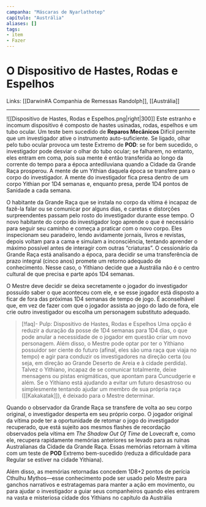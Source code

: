 ```yaml
---
campanha: "Máscaras de Nyarlathotep"
capítulo: "Austrália"
aliases: []
tags: 
- item
- Fazer
---
```


# O Dispositivo de Hastes, Rodas e Espelhos

Links: [[Darwin#A Companhia de Remessas Randolph]], [[Austrália]]

---

![[Dispositivo de Hastes, Rodas e Espelhos.png|right|300]]
Este  estranho e incomum dispositivo é composto de hastes usinadas, rodas, espelhos e um tubo ocular. Um teste bem sucedido de **Reparos Mecânicos** Difícil permite que um investigador ative o instrumento auto-suficiente. Se ligado, olhar pelo tubo ocular provoca um teste Extremo de **POD**: se for bem sucedido, o investigador pode desviar o olhar do tubo ocular; se falharem, no entanto, eles entram em coma, pois sua mente é então transferida ao longo da corrente do tempo para a época antediluviana quando a Cidade da Grande Raça prosperou. A mente de um Yithian daquela época se transfere para o corpo do investigador. A mente do investigador fica presa dentro de um corpo Yithian por 1D4 semanas e, enquanto presa, perde 1D4 pontos de Sanidade a cada semana.

O habitante da Grande Raça que se instala no corpo da vítima é incapaz de fazê-la falar ou se comunicar por alguns dias, e caretas e distorções surpreendentes passam pelo rosto do investigador durante esse tempo. O novo habitante do corpo do investigador logo aprende o que é necessário para seguir seu caminho e começa a praticar com o novo corpo. Eles inspecionam seu paradeiro, lendo avidamente jornais, livros e revistas, depois voltam para a cama e simulam a inconsciência, tentando aprender o máximo possível antes de interagir com outras “criaturas”. O cessionário da Grande Raça está analisando a época, para decidir se uma transferência de prazo integral (cinco anos) promete um retorno adequado de conhecimento. Nesse caso, o Yithiano decide que a Austrália não é o centro cultural de que precisa e parte após 1D4 semanas. 

O Mestre deve decidir se deixa secretamente o jogador do investigador possuído saber o que aconteceu com ele, e se esse jogador está disposto a ficar de fora das próximas 1D4 semanas de tempo de jogo. É aconselhável que, em vez de fazer com que o jogador assista ao jogo do lado de fora, ele crie outro investigador ou escolha um personagem substituto adequado.

> [!faq]- Pulp: Dispositivo de Hastes, Rodas e Espelhos
Uma opção é reduzir a duração da posse de 1D4 semanas para 1D4 dias, o que pode anular a necessidade de o jogador em questão criar um novo personagem. Além disso, o Mestre pode optar por ter o Yithiano possuidor ser ciente do futuro (afinal, eles são uma raça que viaja no tempo) e agir para conduzir os investigadores na direção certa (ou seja, em direção ao Grande Deserto de Areia e à cidade perdida). Talvez o Yithiano, incapaz de se comunicar totalmente, deixe mensagens ou pistas enigmáticas, que apontam para Cuncudgerie e além. Se o Yithiano está ajudando a evitar um futuro desastroso ou simplesmente tentando ajudar um membro de sua própria raça ([[Kakakatak]]), é deixado para o Mestre determinar.

Quando o observador da Grande Raça se transfere de volta ao seu corpo original, o investigador desperta em seu próprio corpo. O jogador original da vítima pode ter a oportunidade de retomar o jogo do investigador recuperado, que está sujeito aos mesmos flashes de recordação observados pela vítima em *The Shadow Out Of Time* de Lovecraft e, como ele, recupera rapidamente memórias anteriores se levado para as ruínas Australianas da Cidade da Grande Raça. Essas memórias retornam à vítima com um teste de **POD** Extremo bem-sucedido (reduza a dificuldade para Regular se estiver na cidade Yithiana). 

Além disso, as memórias retornadas concedem 1D8+2 pontos de perícia Cthulhu Mythos—esse conhecimento pode ser usado pelo Mestre para ganchos narrativos e estratagemas para manter a ação em movimento, ou para ajudar o investigador a guiar seus companheiros quando eles entrarem na vasta e misteriosa cidade dos Yithians no capítulo da Austrália
